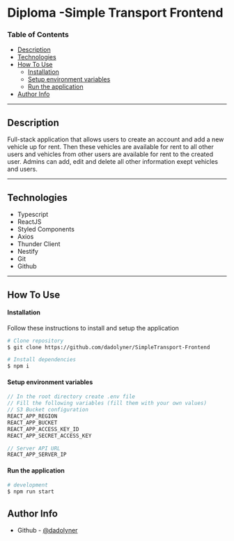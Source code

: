 # Diploma -Simple Transport Frontend

### Table of Contents

- [Description](#description)
- [Technologies](#technologies)
- [How To Use](#how-to-use)
    - [Installation](#installation)
    - [Setup environment variables](#setup-environment-variables)
    - [Run the application](#run-the-application)
- [Author Info](#author-info)

---

## Description

Full-stack application that allows users to create an account and add a new vehicle up for rent.
Then these vehicles are available for rent to all other users and vehicles from other users are available for rent to the created user.
Admins can add, edit and delete all other information exept vehicles and users.

---

## Technologies

- Typescript
- ReactJS
- Styled Components
- Axios
- Thunder Client
- Nestify
- Git
- Github

---

## How To Use

#### Installation

Follow these instructions to install and setup the application

```bash
# Clone repository
$ git clone https://github.com/dadolyner/SimpleTransport-Frontend
```

```bash
# Install dependencies
$ npm i
```
#### Setup environment variables

```ts
// In the root directory create .env file 
// Fill the following variables (fill them with your own values)
// S3 Bucket configuration
REACT_APP_REGION
REACT_APP_BUCKET
REACT_APP_ACCESS_KEY_ID
REACT_APP_SECRET_ACCESS_KEY

// Server API URL
REACT_APP_SERVER_IP
```

#### Run the application

```bash
# development
$ npm run start
```

## Author Info

- Github - [@dadolyner](https://github.com/dadolyner)